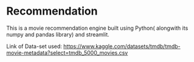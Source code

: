 # Recommendation

This is a movie recommendation engine built using Python( alongwith its numpy and pandas library) and streamlit.

Link of Data-set used: https://www.kaggle.com/datasets/tmdb/tmdb-movie-metadata?select=tmdb_5000_movies.csv

